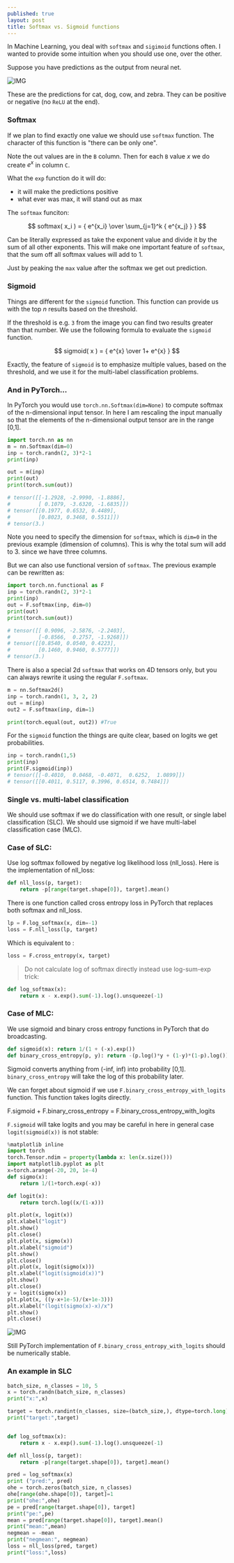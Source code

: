 ```yaml
---
published: true
layout: post
title: Softmax vs. Sigmoid functions
---
```


In Machine Learning, you deal with `softmax` and `sigimoid` functions often.
I wanted to provide some intuition when you should use one, over the other.

Suppose you have predictions as the output from neural net.

![IMG](/images/ss1.png)

These are the predictions for cat, dog, cow, and zebra. They can be positive or negative (no `ReLU` at the end). 

### Softmax

If we plan to find exactly one value we should use `softmax` function.
The character of this function is "there can be only one".

Note the out values are in the `B` column. Then for each `B` value $x$ we do create $e^x$ in column `C`.

What the `exp` function do it will do:
* it will make the predictions positive
* what ever was max, it will stand out as max

The `softmax` funciton:

$$ softmax( x_i ) =  {     e^{x_i} \over \sum_{j=1}^k { e^{x_j} } } $$

Can be literally expressed as take the exponent value and divide it by the sum of all other exponents. This will make one important feature of `softmax`, that the sum off all softmax values will add to 1.

Just by peaking the `max` value after the softmax we get out prediction.

### Sigmoid

Things are different for the `sigmoid` function. This function can provide us with the top $n$ results based on the threshold.

If the threshold is e.g. `3` from the image you can find two results greater than that number. We use the following formula to evaluate the `sigmoid` function.

$$ sigmoid( x ) =  { e^{x} \over 1+ e^{x} } $$

Exactly, the feature of `sigmoid` is to emphasize multiple values, based on the threshold, and we use it for the multi-label classification problems.

### And in PyTorch...

In PyTorch you would use `torch.nn.Softmax(dim=None)` to compute softmax of the n-dimensional input tensor. In here I am rescaling the input manually so that the elements of the n-dimensional output tensor are in the range [0,1].

```python
import torch.nn as nn
m = nn.Softmax(dim=0)
inp = torch.randn(2, 3)*2-1
print(inp)

out = m(inp)
print(out)
print(torch.sum(out))

# tensor([[-1.2928, -2.9990, -1.8886],
#         [ 0.1079, -3.6320, -1.6835]])
# tensor([[0.1977, 0.6532, 0.4489],
#         [0.8023, 0.3468, 0.5511]])
# tensor(3.)

```
Note you need to specify the dimension for `softmax`, which is `dim=0` in the previous example (dimension of columns). This is why the total sum will add to 3. since we have three columns.

But we can also use functional version of `softmax`. The previous example can be rewritten as:

```python
import torch.nn.functional as F
inp = torch.randn(2, 3)*2-1
print(inp)
out = F.softmax(inp, dim=0)
print(out)
print(torch.sum(out))

# tensor([[ 0.9096, -2.5876, -2.2403],
#         [-0.8566,  0.2757, -1.9268]])
# tensor([[0.8540, 0.0540, 0.4223],
#         [0.1460, 0.9460, 0.5777]])
# tensor(3.)
```

There is also a special 2d `softmax` that works on 4D tensors only, but you can always rewrite it using the regular `F.softmax`.

```python
m = nn.Softmax2d()
inp = torch.randn(1, 3, 2, 2)
out = m(inp)
out2 = F.softmax(inp, dim=1)

print(torch.equal(out, out2)) #True
```

For the `sigmoid` function the things are quite clear, based on logits we get probabilities.

```python
inp = torch.randn(1,5)
print(inp)
print(F.sigmoid(inp))
# tensor([[-0.4010,  0.0468, -0.4071,  0.6252,  1.0899]])
# tensor([[0.4011, 0.5117, 0.3996, 0.6514, 0.7484]])
```

### Single vs. multi-label classification

We should use softmax if we do classification with one result, or single label classification (SLC). We should use sigmoid if we have multi-label classification case (MLC).

### Case of SLC:

Use log softmax followed by negative log likelihood loss (nll_loss).
Here is the implementation of nll_loss:

```python
def nll_loss(p, target):
    return -p[range(target.shape[0]), target].mean()
```
There is one function called cross entropy loss in PyTorch that replaces both softmax and nll_loss.

```python
lp = F.log_softmax(x, dim=-1)
loss = F.nll_loss(lp, target)
```

Which is equivalent to :

```python
loss = F.cross_entropy(x, target)
```

> Do not calculate log of softmax directly instead use log-sum-exp trick:

```python
def log_softmax(x): 
    return x - x.exp().sum(-1).log().unsqueeze(-1)
```

### Case of MLC:

We use sigmoid and binary cross entropy functions in PyTorch that do broadcasting.

```python
def sigmoid(x): return 1/(1 + (-x).exp())
def binary_cross_entropy(p, y): return -(p.log()*y + (1-y)*(1-p).log()).mean()
```

Sigmoid converts anything from (-inf, inf) into probability [0,1]. `binary_cross_entropy` will take the log of this probability later.


We can forget about sigmoid if we use `F.binary_cross_entropy_with_logits` function. This function takes logits directly.


F.sigmoid + F.binary_cross_entropy = F.binary_cross_entropy_with_logits


`F.sigmoid` will take logits and you may be careful in here in general case
`logit(sigmoid(x))` is not stable:


```python
%matplotlib inline
import torch
torch.Tensor.ndim = property(lambda x: len(x.size()))
import matplotlib.pyplot as plt
x=torch.arange(-20, 20, 1e-4)
def sigmo(x):
    return 1/(1+torch.exp(-x))

def logit(x):
    return torch.log((x/(1-x)))

plt.plot(x, logit(x))
plt.xlabel("logit")
plt.show()
plt.close()
plt.plot(x, sigmo(x))
plt.xlabel("sigmoid")
plt.show()
plt.close()
plt.plot(x, logit(sigmo(x)))
plt.xlabel("logit(sigmoid(x))")
plt.show()
plt.close()
y = logit(sigmo(x))
plt.plot(x, ((y-x+1e-5)/(x+1e-3)))
plt.xlabel("(logit(sigmo(x)-x)/x")
plt.show()
plt.close()
```

![IMG](/images/ss2.png)

Still PyTorch implementation of `F.binary_cross_entropy_with_logits` should be numerically stable.


### An example in SLC

```python
batch_size, n_classes = 10, 5
x = torch.randn(batch_size, n_classes)
print("x:",x)

target = torch.randint(n_classes, size=(batch_size,), dtype=torch.long)
print("target:",target)


def log_softmax(x): 
    return x - x.exp().sum(-1).log().unsqueeze(-1)

def nll_loss(p, target):
    return -p[range(target.shape[0]), target].mean()

pred = log_softmax(x)
print ("pred:", pred)
ohe = torch.zeros(batch_size, n_classes)
ohe[range(ohe.shape[0]), target]=1
print("ohe:",ohe)
pe = pred[range(target.shape[0]), target]
print("pe:",pe)
mean = pred[range(target.shape[0]), target].mean()
print("mean:",mean)
negmean = -mean
print("negmean:", negmean)
loss = nll_loss(pred, target)
print("loss:",loss)
```

